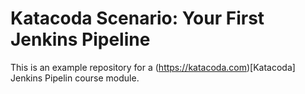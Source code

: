 # Katacoda Scenario: Your First Jenkins Pipeline
This is an example repository for a (https://katacoda.com)[Katacoda]
Jenkins Pipelin course module.
